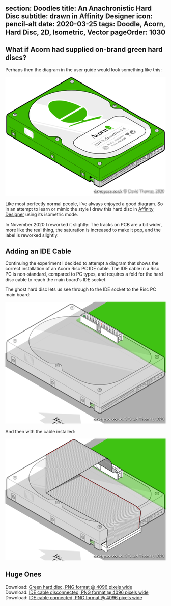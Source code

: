 section: Doodles
title: An Anachronistic Hard Disc
subtitle: drawn in Affinity Designer
icon: pencil-alt
date: 2020-03-25
tags: Doodle, Acorn, Hard Disc, 2D, Isometric, Vector
pageOrder: 1030
----

## What if Acorn had supplied on-brand green hard discs?

Perhaps then the diagram in the user guide would look something like this:

![Acorn themed EIDE/PATA hard disc](acornhdd/acornhdd.v6t.png)

Like most perfectly normal people, I've always enjoyed a good diagram. So in an attempt to learn or mimic the style I drew this hard disc in [Affinity Designer](https://affinity.serif.com/en-gb/designer/) using its isometric mode.

In November 2020 I reworked it slightly: The tracks on PCB are a bit wider, more like the real thing, the saturation is increased to make it pop, and the label is reworked slightly.

## Adding an IDE Cable

Continuing the experiment I decided to attempt a diagram that shows the correct installation of an Acorn Risc PC IDE cable. The IDE cable in a Risc PC is non-standard, compared to PC types, and requires a fold for the hard disc cable to reach the main board's IDE socket.

The ghost hard disc lets us see through to the IDE socket to the Risc PC main board:

![Acorn hard disc cable diagram](acornhdd/acornhddcable-outt.png)

And then with the cable installed:

![Acorn hard disc cable diagram](acornhdd/acornhddcable-int.png)

## Huge Ones

Download: [Green hard disc, PNG format @ 4096 pixels wide](acornhdd/acornhdd.v6.png)  
Download: [IDE cable disconnected, PNG format @ 4096 pixels wide](acornhdd/acornhddcable-out.png)  
Download: [IDE cable connected, PNG format @ 4096 pixels wide](acornhdd/acornhddcable-in.png)

